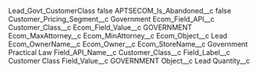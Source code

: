 <?xml version="1.0" encoding="UTF-8"?>
<CustomMetadata xmlns="http://soap.sforce.com/2006/04/metadata" xmlns:xsi="http://www.w3.org/2001/XMLSchema-instance" xmlns:xsd="http://www.w3.org/2001/XMLSchema">
    <label>Lead_Govt_CustomerClass</label>
    <protected>false</protected>
    <values>
        <field>APTSECOM_Is_Abandoned__c</field>
        <value xsi:type="xsd:boolean">false</value>
    </values>
    <values>
        <field>Customer_Pricing_Segment__c</field>
        <value xsi:type="xsd:string">Government</value>
    </values>
    <values>
        <field>Ecom_Field_API__c</field>
        <value xsi:type="xsd:string">Customer_Class__c</value>
    </values>
    <values>
        <field>Ecom_Field_Value__c</field>
        <value xsi:type="xsd:string">GOVERNMENT</value>
    </values>
    <values>
        <field>Ecom_MaxAttorney__c</field>
        <value xsi:nil="true"/>
    </values>
    <values>
        <field>Ecom_MinAttorney__c</field>
        <value xsi:nil="true"/>
    </values>
    <values>
        <field>Ecom_Object__c</field>
        <value xsi:type="xsd:string">Lead</value>
    </values>
    <values>
        <field>Ecom_OwnerName__c</field>
        <value xsi:nil="true"/>
    </values>
    <values>
        <field>Ecom_Owner__c</field>
        <value xsi:nil="true"/>
    </values>
    <values>
        <field>Ecom_StoreName__c</field>
        <value xsi:type="xsd:string">Government Practical Law</value>
    </values>
    <values>
        <field>Field_API_Name__c</field>
        <value xsi:type="xsd:string">Customer_Class__c</value>
    </values>
    <values>
        <field>Field_Label__c</field>
        <value xsi:type="xsd:string">Customer Class</value>
    </values>
    <values>
        <field>Field_Value__c</field>
        <value xsi:type="xsd:string">GOVERNMENT</value>
    </values>
    <values>
        <field>Object__c</field>
        <value xsi:type="xsd:string">Lead</value>
    </values>
    <values>
        <field>Quantity__c</field>
        <value xsi:nil="true"/>
    </values>
</CustomMetadata>
